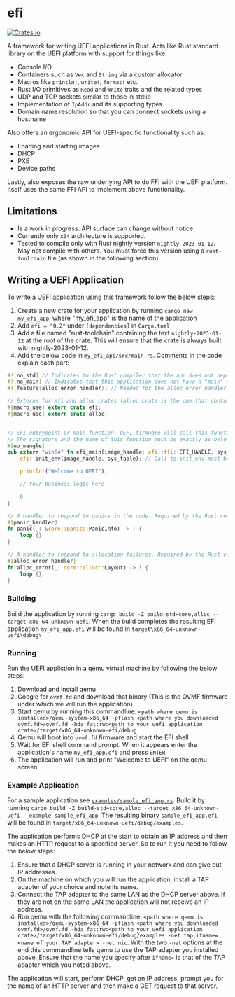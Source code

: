 # efi

[![Crates.io](https://img.shields.io/crates/v/efi)](https://crates.io/crates/efi)

A framework for writing UEFI applications in Rust. Acts like Rust standard library on the UEFI platform with support for things like:

- Console I/O
- Containers such as `Vec` and `String` via a custom allocator
- Macros like `println!`, `write!`, `format!` etc.
- Rust I/O primitives as `Read` and `Write` traits and the related types
- UDP and TCP sockets similar to those in stdlib
- Implementation of `IpAddr` and its supporting types
- Domain name resolution so that you can connect sockets using a hostname

Also offers an ergonomic API for UEFI-specific functionality such as:

- Loading and starting images
- DHCP
- PXE
- Device paths

Lastly, also exposes the raw underlying API to do FFI with the UEFI platform. Itself uses the same FFI API to implement above functionality.

## Limitations

- Is a work in progress. API surface can change without notice.
- Currently only `x64` architecture is supported.
- Tested to compile only with Rust nightly version `nightly-2023-01-12`. May not compile with others. You must force this version using a `rust-toolchain` file (as shown in the following section)

## Writing a UEFI Application

To write a UEFI application using this framework follow the below steps:

1. Create a new crate for your application by running `cargo new my_efi_app`, where "my_efi_app" is the name of the application
2. Add `efi = "0.2"` under `[dependencies]` in `Cargo.toml`
3. Add a file named "rust-toolchain" containing the text `nightly-2023-01-12` at the root of the crate. This will ensure that the crate is always built with nightly-2023-01-12.
4. Add the below code in `my_efi_app/src/main.rs`. Comments in the code explain each part:

```rust
#![no_std] // Indicates to the Rust compiler that the app does not depend on the standard library but is a 'standalone' application.
#![no_main] // Indicates that this application does not have a "main" function typically found in a Linux or Windows application (although it does have its own "main" function "efi_main" as declared below)
#![feature(alloc_error_handler)] // Needed for the alloc error handler function declared below since this feature is unstable.

// Externs for efi and alloc crates (alloc crate is the one that contains definitions of String and Vec etc.)
#[macro_use] extern crate efi;
#[macro_use] extern crate alloc;


// EFI entrypoint or main function. UEFI firmware will call this function to start the application.
// The signature and the name of this function must be exactly as below.
#[no_mangle]
pub extern "win64" fn efi_main(image_handle: efi::ffi::EFI_HANDLE, sys_table : *const efi::ffi::EFI_SYSTEM_TABLE) -> isize {
    efi::init_env(image_handle, sys_table); // Call to init_env must be the first thing in efi_main. Without it things like println!() won't work

    println!("Welcome to UEFI");

    // Your business logic here

    0
}

// A handler to respond to panics in the code. Required by the Rust compiler
#[panic_handler]
fn panic(_: &core::panic::PanicInfo) -> ! {
    loop {}
}

// A handler to respond to allocation failures. Required by the Rust compiler
#[alloc_error_handler]
fn alloc_error(_: core::alloc::Layout) -> ! {
    loop {}
}
```

### Building

Build the application by running `cargo build -Z build-std=core,alloc --target x86_64-unknown-uefi`. When the build completes the resulting EFI application `my_efi_app.efi` will be found in `target\x86_64-unknown-uefi\debug\`

### Running

Run the UEFI appliction in a qemu virtual machine by following the below steps:

1. Download and install qemu
2. Google for `ovmf.fd` and download that binary (This is the OVMF firmware under which we will run the application)
3. Start qemu by running this commandline: `<path where qemu is installed>/qemu-system-x86_64 -pflash <path where you downloaded ovmf.fd>/ovmf.fd -hda fat:rw:<path to your uefi application crate>/target/x86_64-unknown-efi/debug`
4. Qemu will boot into `ovmf.fd` firmware and start the EFI shell
5. Wait for EFI shell command prompt. When it appears enter the application's name `my_efi_app.efi` and press `ENTER`
6. The application will run and print "Welcome to UEFI" on the qemu screen

### Example Application

For a sample application see [`examples/sample_efi_app.rs`](examples/sample_efi_app.rs). Build it by running `cargo build -Z build-std=core,alloc --target x86_64-unknown-uefi --example sample_efi_app`. The resulting binary `sample_efi_app.efi` will be found in `target/x86_64-unknown-uefi/debug/examples`. 

The application performs DHCP at the start to obtain an IP address and then makes an HTTP request to a specified server. So to run it you need to follow the below steps:

1. Ensure that a DHCP server is running in your network and can give out IP addresses. 
2. On the machine on which you will run the application, install a TAP adapter of your choice and note its name.
3. Connect the TAP adapter to the same LAN as the DHCP server above. If they are not on the same LAN the application will not receive an IP address.
4. Run qemu with the following commandline: `<path where qemu is installed>/qemu-system-x86_64 -pflash <path where you downloaded ovmf.fd>/ovmf.fd -hda fat:rw:<path to your uefi application crate>/target/x86_64-unknown-efi/debug/examples -net tap,ifname=<name of your TAP adapter> -net nic`. With the two `-net` options at the end this commandline tells qemu to use the TAP adapter you installed above. Ensure that the name you specify after `ifname=` is that of the TAP adapter which you noted above. 

The application will start, perform DHCP, get an IP address, prompt you for the name of an HTTP server and then make a GET request to that server.
